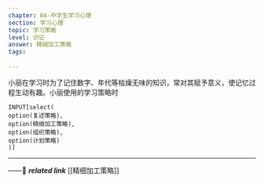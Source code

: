 ```yaml
---
chapter: 04-中学生学习心理
section: 学习心理
topic: 学习策略
level: 识记
answer: 精细加工策略
tags:
  
---
```


小丽在学习时为了记住数字、年代等枯燥无味的知识，常对其赋予意义，使记忆过程生动有趣。小丽使用的学习策略时

```meta-bind
INPUT[select(
option(复述策略),
option(精细加工策略),
option(组织策略),
option(计划策略)
)]
```

---
——🔗 ***related link*** [[精细加工策略]]